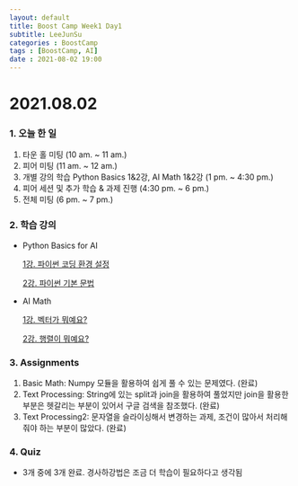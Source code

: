 ```yaml
---
layout: default
title: Boost Camp Week1 Day1
subtitle: LeeJunSu
categories : BoostCamp
tags : [BoostCamp, AI]
date : 2021-08-02 19:00
---
```

# 2021.08.02

### 1. 오늘 한 일

1. 타운 홀 미팅 (10 am. ~ 11 am.)
2. 피어 미팅 (11 am. ~ 12 am.)
3. 개별 강의 학습 Python Basics 1&2강, AI Math 1&2강 (1 pm. ~ 4:30 pm.)
4. 피어 세션 및 추가 학습 & 과제 진행 (4:30 pm. ~ 6 pm.)
5. 전체 미팅 (6 pm. ~ 7 pm.)

### 2. 학습 강의

- Python Basics for AI

    [1강. 파이썬 코딩 환경 설정](https://www.notion.so/1-83b6ba82a41e410981f282c7db84b15f)

    [2강. 파이썬 기본 문법](https://www.notion.so/2-afd4f6531b4842f1879275a26256a1c2)

- AI Math

    [1강. 벡터가 뭐예요?](https://www.notion.so/1-5c6aba1082af4eefa925309c2b387163)

    [2강. 행렬이 뭐예요?](https://www.notion.so/2-9c0ba293a4c0435d91579b104822d21b)

### 3. Assignments

1. Basic Math: Numpy 모듈을 활용하여 쉽게 풀 수 있는 문제였다. (완료)
2. Text Processing: String에 있는 split과 join을 활용하여 풀었지만 join을 활용한 부분은 헷갈리는 부분이 있어서 구글 검색을 참조했다. (완료)
3. Text Processing2: 문자열을 슬라이싱해서 변경하는 과제, 조건이 많아서 처리해줘야 하는 부분이 많았다. (완료)

### 4. Quiz

- 3개 중에 3개 완료. 경사하강법은 조금 더 학습이 필요하다고 생각됨